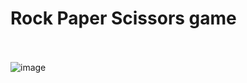 # Rock Paper Scissors game
</br></br>
![image](https://github.com/fasilofficial/rock-paper-scissor/assets/83868023/b5ec8216-f001-4764-b5b6-38f9533b02d1)
